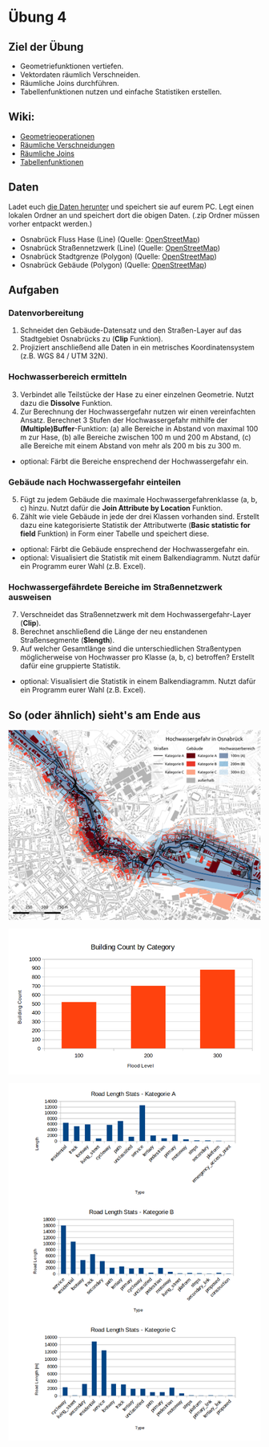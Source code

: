 # Übung 4
## Ziel der Übung
* Geometriefunktionen vertiefen.
* Vektordaten räumlich Verschneiden.
* Räumliche Joins durchführen.
* Tabellenfunktionen nutzen und einfache Statistiken erstellen.

## Wiki:
* [Geometrieoperationen](https://courses.gistools.geog.uni-heidelberg.de/giscience/gis-einfuehrung/wikis/qgis-Geometrieoperationen)
* [Räumliche Verschneidungen](https://courses.gistools.geog.uni-heidelberg.de/giscience/gis-einfuehrung/wikis/qgis-Räumliche-Verschneidungen)
* [Räumliche Joins](https://courses.gistools.geog.uni-heidelberg.de/giscience/gis-einfuehrung/wikis/qgis-Räumliche-Joins)
* [Tabellenfunktionen](https://courses.gistools.geog.uni-heidelberg.de/giscience/gis-einfuehrung/wikis/qgis-Tabellenfunktionen)

## Daten
Ladet euch [die Daten herunter](exercise_04_data.zip) und speichert sie auf eurem PC. Legt einen lokalen Ordner an und speichert dort die obigen Daten. (.zip Ordner müssen vorher entpackt werden.)

* Osnabrück Fluss Hase (Line) (Quelle: [OpenStreetMap](https://www.openstreetmap.org))
* Osnabrück Straßennetzwerk (Line) (Quelle: [OpenStreetMap](https://www.openstreetmap.org))
* Osnabrück Stadtgrenze (Polygon) (Quelle: [OpenStreetMap](https://www.openstreetmap.org))
* Osnabrück Gebäude (Polygon) (Quelle: [OpenStreetMap](https://www.openstreetmap.org))

## Aufgaben

### Datenvorbereitung
1. Schneidet den Gebäude-Datensatz und den Straßen-Layer auf das Stadtgebiet Osnabrücks zu (**Clip** Funktion).
2. Projiziert anschließend alle Daten in ein metrisches Koordinatensystem (z.B. WGS 84 / UTM 32N).

### Hochwasserbereich ermitteln
3. Verbindet alle Teilstücke der Hase zu einer einzelnen Geometrie. Nutzt dazu die **Dissolve** Funktion.
4. Zur Berechnung der Hochwassergefahr nutzen wir einen vereinfachten Ansatz. Berechnet 3 Stufen der Hochwassergefahr mithilfe der **(Multiple)Buffer**-Funktion:
  (a) alle Bereiche in Abstand von maximal 100 m zur Hase,
  (b) alle Bereiche zwischen 100 m und 200 m Abstand,
  (c) alle Bereiche mit einem Abstand von mehr als 200 m bis zu 300 m.
* optional: Färbt die Bereiche ensprechend der Hochwassergefahr ein.

### Gebäude nach Hochwassergefahr einteilen
5. Fügt zu jedem Gebäude die maximale Hochwassergefahrenklasse (a, b, c) hinzu. Nutzt dafür die **Join Attribute by Location** Funktion.
6. Zählt wie viele Gebäude in jede der drei Klassen vorhanden sind. Erstellt dazu eine kategorisierte Statistik der Attributwerte (**Basic statistic for field** Funktion) in Form einer Tabelle und speichert diese.
* optional: Färbt die Gebäude ensprechend der Hochwassergefahr ein.
* optional: Visualisiert die Statistik mit einem Balkendiagramm. Nutzt dafür ein Programm eurer Wahl (z.B. Excel).

### Hochwassergefährdete Bereiche im Straßennetzwerk ausweisen
7. Verschneidet das Straßennetzwerk mit dem Hochwassergefahr-Layer (**Clip**).
8. Berechnet anschließend die Länge der neu enstandenen Straßensegmente (**$length**).
9. Auf welcher Gesamtlänge sind die unterschiedlichen Straßentypen möglicherweise von Hochwasser pro Klasse (a, b, c) betroffen? Erstellt dafür eine gruppierte Statistik.
* optional: Visualisiert die Statistik in einem Balkendiagramm. Nutzt dafür ein Programm eurer Wahl (z.B. Excel).


## So (oder ähnlich) sieht's am Ende aus

![osnabrueck_karte](osnabrueck_karte.png)

![building_stats](building_count_stats.png)

![road_stats](road_length_stats.png)
